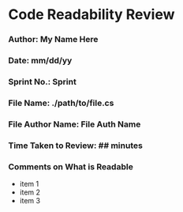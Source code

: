# Code Readability Review

### Author: My Name Here

### Date: mm/dd/yy

### Sprint No.: Sprint #

### File Name: ./path/to/file.cs

### File Author Name: File Auth Name

### Time Taken to Review: ## minutes

###  Comments on What is Readable
- item 1
- item 2
- item 3
